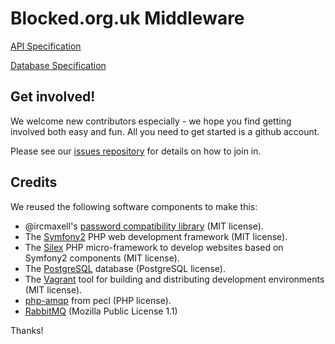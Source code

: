 Blocked.org.uk Middleware
=========================

[API Specification](https://wiki.openrightsgroup.org/wiki/Censorship_Monitoring_Project_API)

[Database Specification](https://wiki.openrightsgroup.org/wiki/Censorship_Monitoring_Project_DB)

Get involved!
-------------

We welcome new contributors especially - we hope you find getting involved both easy and fun. All you need to get started is a github account.

Please see our [issues repository](https://github.com/openrightsgroup/cmp-issues) for details on how to join in.

Credits
-------
We reused the following software components to make this:

- @ircmaxell's [password compatibility library](https://github.com/ircmaxell/password_compat) (MIT license).
- The [Symfony2](https://github.com/symfony/symfony) PHP web development framework (MIT license).
- The [Silex](https://github.com/silexphp/Silex) PHP micro-framework to develop websites based on Symfony2 components (MIT license).
- The [PostgreSQL](https://www.postgresql.org) database (PostgreSQL license).
- The [Vagrant](https://github.com/mitchellh/vagrant) tool for building and distributing development environments (MIT license).
- [php-amqp](http://pecl.php.net/package/amqp) from pecl (PHP license).
- [RabbitMQ](https://www.rabbitmq.com) (Mozilla Public License 1.1)

Thanks!
